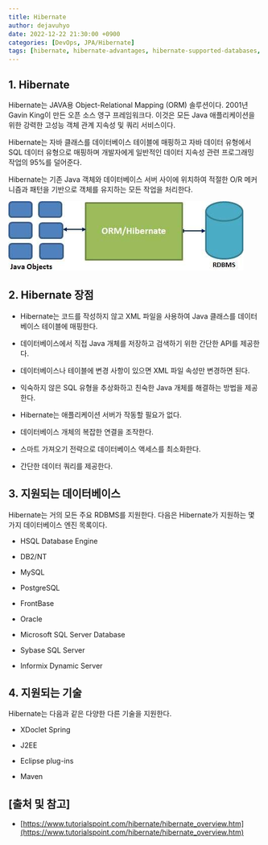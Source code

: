 ```yaml
---
title: Hibernate
author: dejavuhyo
date: 2022-12-22 21:30:00 +0900
categories: [DevOps, JPA/Hibernate]
tags: [hibernate, hibernate-advantages, hibernate-supported-databases, orm, object-relational-mapping]
---
```


## 1. Hibernate
Hibernate는 JAVA용 Object-Relational Mapping (ORM) 솔루션이다. 2001년 Gavin King이 만든 오픈 소스 영구 프레임워크다. 이것은 모든 Java 애플리케이션을 위한 강력한 고성능 객체 관계 지속성 및 쿼리 서비스이다.

Hibernate는 자바 클래스를 데이터베이스 테이블에 매핑하고 자바 데이터 유형에서 SQL 데이터 유형으로 매핑하며 개발자에게 일반적인 데이터 지속성 관련 프로그래밍 작업의 95%를 덜어준다.

Hibernate는 기존 Java 객체와 데이터베이스 서버 사이에 위치하여 적절한 O/R 메커니즘과 패턴을 기반으로 객체를 유지하는 모든 작업을 처리한다.

![hibernate](/assets/img/2022-12-22-hibernate/hibernate.jpg)

## 2. Hibernate 장점

* Hibernate는 코드를 작성하지 않고 XML 파일을 사용하여 Java 클래스를 데이터베이스 테이블에 매핑한다.

* 데이터베이스에서 직접 Java 개체를 저장하고 검색하기 위한 간단한 API를 제공한다.

* 데이터베이스나 테이블에 변경 사항이 있으면 XML 파일 속성만 변경하면 된다.

* 익숙하지 않은 SQL 유형을 추상화하고 친숙한 Java 개체를 해결하는 방법을 제공한다.

* Hibernate는 애플리케이션 서버가 작동할 필요가 없다.

* 데이터베이스 개체의 복잡한 연결을 조작한다.

* 스마트 가져오기 전략으로 데이터베이스 액세스를 최소화한다.

* 간단한 데이터 쿼리를 제공한다.

## 3. 지원되는 데이터베이스
Hibernate는 거의 모든 주요 RDBMS를 지원한다. 다음은 Hibernate가 지원하는 몇 가지 데이터베이스 엔진 목록이다.

* HSQL Database Engine

* DB2/NT

* MySQL

* PostgreSQL

* FrontBase

* Oracle

* Microsoft SQL Server Database

* Sybase SQL Server

* Informix Dynamic Server

## 4. 지원되는 기술
Hibernate는 다음과 같은 다양한 다른 기술을 지원한다.

* XDoclet Spring

* J2EE

* Eclipse plug-ins

* Maven

## [출처 및 참고]
* [https://www.tutorialspoint.com/hibernate/hibernate_overview.htm](https://www.tutorialspoint.com/hibernate/hibernate_overview.htm)
